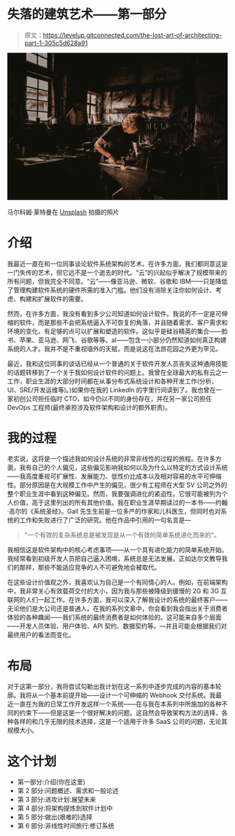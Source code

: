 # 失落的建筑艺术——第一部分

> 原文：<https://levelup.gitconnected.com/the-lost-art-of-architecting-part-1-305c5d628a91>

![](img/26d6588dc094e2cb571cea6c8bac920f.png)

马尔科姆·莱特曼在 [Unsplash](https://unsplash.com?utm_source=medium&utm_medium=referral) 拍摄的照片

# 介绍

我最近一直在和一位同事谈论软件系统架构的艺术。在许多方面，我们都同意这是一门失传的艺术，但它远不是一个逝去的时代。“云”的兴起似乎解决了规模带来的所有问题，但我完全不同意。“云”——像亚马逊、微软、谷歌和 IBM——只是降低了管理构建软件系统的硬件所需的准入门槛。他们没有消除关注你如何设计、考虑、构建和扩展软件的需要。

然而，在许多方面，我没有看到多少公司知道如何设计软件。我说的不一定是可伸缩的软件，而是那些不会把系统逼入不可恢复的角落，并且随着需求、客户需求和环境的变化，有足够的点可以扩展和塑造的软件。这似乎是硅谷精英的集合——脸书、苹果、亚马逊、网飞、谷歌等等。al——包含一小部分仍然知道如何真正构建系统的人才。我并不是不重视墙外的天赋，而是说这在法昂花园之外更为罕见。

最近，我和这位同事的谈话已经从一个普通的关于软件开发人员丧失这种通用技能的话题转移到了一个关于我如何设计软件的问题上。我曾在全球最大的私有云之一工作，职业生涯的大部分时间都在从事分布式系统设计和各种开发工作(分析、UI、SRE/开发运维等)。)如果你在我的 LinkedIn 的字里行间读到了。我也曾在一家初创公司担任临时 CTO，如今仍以不同的身份存在，并在另一家公司担任 DevOps 工程师(最终承担涉及软件架构和设计的额外职责)。

# 我的过程

老实说，这将是一个描述我如何设计系统的非常非线性的过程的旅程。在许多方面，我有自己的个人偏见，这些偏见影响我如何以及为什么以特定的方式设计系统——我高度重视可扩展性、发展能力、低性价比成本以及相对容易的水平可伸缩性。部分原因是在大规模工作中产生的偏见，很少有工程师在大型 SV 公司之外的整个职业生涯中看到这种偏见。然而，我要强调进化的紧迫性。它很可能被列为个人价值，高于这里列出的所有其他价值。我在职业生涯早期读过的一本书——约翰·高尔的《系统圣经》。Gall 先生生前是一位多产的作家和儿科医生，但同时也对系统的工作和失败进行了广泛的研究。他在作品中引用的一句名言是—

> "一个有效的复杂系统总是被发现是从一个有效的简单系统进化而来的"。

我相信这是软件架构中的核心考虑事项——从一个具有进化能力的简单系统开始。我经常看到初级开发人员把自己逼入困境，系统总是无法发展。正如达尔文教导我们的那样，那些不能适应竞争的人不可避免地会被取代。

在这些设计价值观之外，我喜欢认为自己是一个有同情心的人。例如，在前端架构中，我非常关心有效载荷交付的大小，因为我与那些被降级到缓慢的 2G 和 3G 互联网的人们一起工作。在许多方面，我可以深入了解我设计的系统的最终客户——无论他们是大公司还是普通人。在我的系列文章中，你会看到我会指出关于消费者体验的各种趣闻——我们系统的最终消费者是如何体验的。这可能来自多个层面——开发人员体验、用户体验、API 契约、数据契约等。—并且可能会根据我们对最终用户的看法而变化。

# 布局

对于这第一部分，我将尝试勾勒出我计划在这一系列中逐步完成的内容的基本轮廓。我将从一个基本前提开始——设计一个可伸缩的 Webhook 交付系统。我最近一直在为我的日常工作开发这样一个系统——在与我在本系列中所施加的各种不同的约束下——但是这是一个很好解决的问题。这自然会导致架构方法的选择，各种各样的和几乎无限的技术选择，这是一个适用于许多 SaaS 公司的问题，无论其规模大小。

# 这个计划

*   第一部分:介绍(你在这里)
*   第 2 部分:问题概述、需求和一般论述
*   第 3 部分:进攻计划:展望未来
*   第 4 部分:将架构提炼到软件计划中
*   第 5 部分:做出(艰难的)选择
*   第 6 部分:非线性时间旅行:修订系统